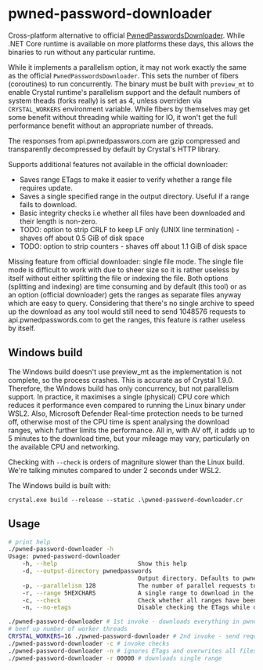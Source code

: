 # pwned-password-downloader

Cross-platform alternative to official [PwnedPasswordsDownloader](https://github.com/HaveIBeenPwned/PwnedPasswordsDownloader). While .NET Core runtime is available on more platforms these days, this allows the binaries to run without any particular runtime.

While it implements a parallelism option, it may not work exactly the same as the official `PwnedPasswordsDownloader`. This sets the number of fibers (coroutines) to run concurrently. The binary must be built with `preview_mt` to enable Crystal runtime's parallelism support and the default numbers of system theads (forks really) is set as 4, unless overriden via `CRYSTAL_WORKERS` environment variable. While fibers by themselves may get some benefit without threading while waiting for IO, it won't get the full performance benefit without an appropriate number of threads.

The responses from api.pwnedpasswors.com are gzip compressed and transparently decompressed by default by Crystal's HTTP library.

Supports additional features not available in the official downloader:

 * Saves range ETags to make it easier to verify whether a range file requires update.
 * Saves a single specified range in the output directory. Useful if a range fails to download.
 * Basic integrity checks i.e whether all files have been downloaded and their length is non-zero.
 * TODO: option to strip CRLF to keep LF only (UNIX line termination) - shaves off about 0.5 GiB of disk space
 * TODO: option to strip counters - shaves off about 1.1 GiB of disk space

Missing feature from official downloader: single file mode. The single file mode is difficult to work with due to sheer size so it is rather useless by itself without either splitting the file or indexing the file. Both options (splitting and indexing) are time consuming and by default (this tool) or as an option (official downloader) gets the ranges as separate files anyway which are easy to query. Considering that there's no single archive to speed up the download as any tool would still need to send 1048576 requests to api.pwnedpasswords.com to get the ranges, this feature is rather useless by itself.

## Windows build

The Windows build doesn't use preview_mt as the implementation is not complete, so the process crashes. This is accurate as of Crystal 1.9.0. Therefore, the Windows build has only concurrency, but not parallelism support. In practice, it maximises a single (physical) CPU core which reduces it performance even compared to running the Linux binary under WSL2. Also, Microsoft Defender Real-time protection needs to be turned off, otherwise most of the CPU time is spent analysing the download ranges, which further limits the performance. All in, with AV off, it adds up to 5 minutes to the download time, but your mileage may vary, particularly on the available CPU and networking.

Checking with `--check` is orders of magniture slower than the Linux build. We're talking minutes compared to under 2 seconds under WSL2.

The Windows build is built with:

```
crystal.exe build --release --static .\pwned-password-downloader.cr
```

## Usage

```bash
# print help
./pwned-password-downloader -h
Usage: pwned-password-downloader
    -h, --help                       Show this help
    -d, --output-directory pwnedpasswords
                                     Output directory. Defaults to pwnedpasswords
    -p, --parallelism 128            The number of parallel requests to make to Have I Been Pwned to download the hash ranges. If omitted or less than two, defaults to eight times the number of processors on the machine (128).
    -r, --range 5HEXCHARS            A single range to download in the output directory pwnedpasswords. Useful to recover when some ranges may fail the request.
    -c, --check                      Check whether all ranges have been downloaded and whether their file size is > 0
    -n, --no-etags                   Disable checking the ETags while downloading the ranges. Effectively, downloads everything from scratch. Does not update ETag list/save ETag file.

./pwned-password-downloader # 1st invoke - downloads everything in pwnedpasswords
# beef up number of worker threads
CRYSTAL_WORKERS=16 ./pwned-password-downloader # 2nd invoke - send requests with ETag values and updates changed ranges
./pwned-password-downloader -c # invoke checks
./pwned-password-downloader -n # ignores ETags and overwrites all files if found
./pwned-password-downloader -r 00000 # downloads single range
```
